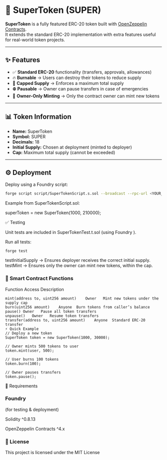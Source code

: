 # 🚀 SuperToken (SUPER)

**SuperToken** is a fully featured ERC-20 token built with [OpenZeppelin Contracts](https://docs.openzeppelin.com/contracts/).  
It extends the standard ERC-20 implementation with extra features useful for real-world token projects.

---

## ✨ Features

- ✅ **Standard ERC-20** functionality (transfers, approvals, allowances)  
- 🔥 **Burnable** → Users can destroy their tokens to reduce supply  
- 🎯 **Capped Supply** → Enforces a maximum total supply  
- ⛔ **Pausable** → Owner can pause transfers in case of emergencies  
- 👑 **Owner-Only Minting** → Only the contract owner can mint new tokens  

---

## 📊 Token Information

- **Name:** SuperToken  
- **Symbol:** SUPER  
- **Decimals:** 18  
- **Initial Supply:** Chosen at deployment (minted to deployer)  
- **Cap:** Maximum total supply (cannot be exceeded)  

---

## ⚙️ Deployment

Deploy using a Foundry script:

```bash
forge script script/SuperTokenScript.s.sol --broadcast --rpc-url <YOUR_RPC>
```
Example from SuperTokenScript.sol:

superToken = new SuperToken(1000, 210000);

✅ Testing

Unit tests are included in SuperTokenTest.t.sol (using Foundry
).

Run all tests:
```
forge test
```
testInitialSupply → Ensures deployer receives the correct initial supply.
testMint → Ensures only the owner can mint new tokens, within the cap.

### 📜 Smart Contract Functions
Function	Access	Description
```
mint(address to, uint256 amount)	Owner	Mint new tokens under the supply cap
burn(uint256 amount)	Anyone	Burn tokens from caller’s balance
pause()	Owner	Pause all token transfers
unpause()	Owner	Resume token transfers
transfer(address to, uint256 amount)	Anyone	Standard ERC-20 transfer
⚡ Quick Example
// Deploy a new token
SuperToken token = new SuperToken(1000, 30000);

// Owner mints 500 tokens to user
token.mint(user, 500);

// User burns 100 tokens
token.burn(100);

// Owner pauses transfers
token.pause();
```
🧪 Requirements

### Foundry
 (for testing & deployment)

Solidity ^0.8.13

OpenZeppelin Contracts ^4.x

### 📄 License

This project is licensed under the MIT License
